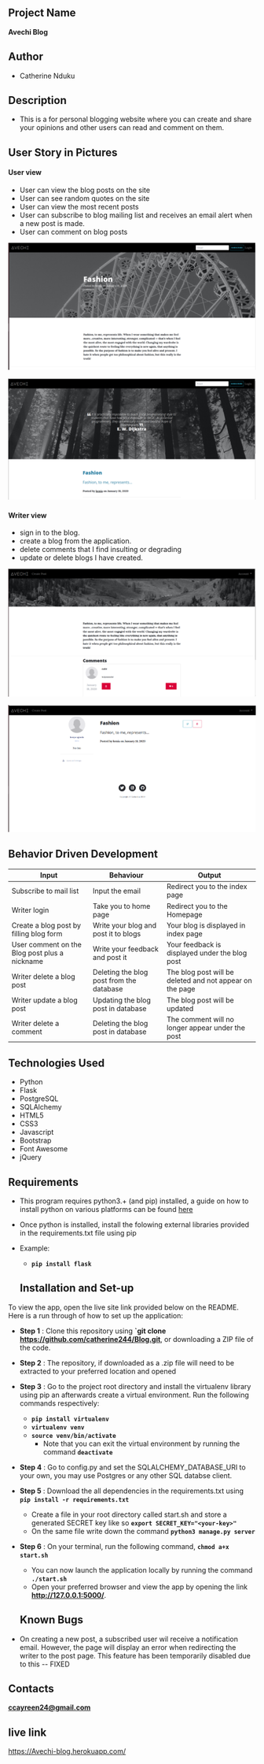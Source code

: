 ## Project Name 
**Avechi Blog**

## Author
- Catherine Nduku 

## Description 
- This is a for personal blogging website where you can create and share your opinions and other users can read and comment on them.

## User Story in Pictures
####  User view
* User can view the blog posts on the site
* User can see random quotes on the site
* User can view the most recent posts
* User can subscribe to blog mailing list and receives an email alert when a new post is made.
* User can comment on blog posts

![alt text](kk.png)

![alt text](er.png)

####  Writer view
* sign in to the blog.
* create a blog from the application.
* delete comments that I find insulting or degrading
* update or delete blogs I have created.

![alt text](del.png)

![alt text](edit.png)


## Behavior Driven Development

| Input                    | Behaviour                       | Output                                       |
| -------------------------| ------------------------------  | -------------------------------------------- |
| Subscribe to mail list              | Input the email               | Redirect you to the index page               |
| Writer login                    | Take you to home page           | Redirect you to the Homepage                 |
| Create a blog post by filling blog form          | Write your blog and post it to blogs    | Your blog is displayed  in index page                     | 
| User comment on the Blog post plus a nickname | Write your feedback and post it | Your feedback is displayed under the blog post   |
| Writer delete a blog post       | Deleting the blog post from the database    | The blog post will be deleted and not appear on the page                  |
| Writer update a blog post       | Updating the blog post in database    | The blog post will be updated                |
| Writer delete a comment         | Deleting the blog post in database    | The comment will no longer appear under the post   



## Technologies Used
* Python 
* Flask 
* PostgreSQL 
* SQLAlchemy
* HTML5  
* CSS3
* Javascript
* Bootstrap 
* Font Awesome 
* jQuery 

## Requirements
* This program requires python3.+ (and pip) installed, a guide on how to install python on various platforms can be found [here](https://www.python.org/)
* Once python is installed, install the folowing external libraries provided in the requirements.txt file using pip
* Example: 
    * **`pip install flask`**


    ## Installation and Set-up
To view the app, open the live site link provided below on the README.
Here is a run through of how to set up the application:
* **Step 1** : Clone this repository using **`git clone https://github.com/catherine244/Blog.git**, or downloading a ZIP file of the code.
* **Step 2** : The repository, if downloaded as a .zip file will need to be extracted to your preferred location and opened
* **Step 3** : Go to the project root directory and install the virtualenv library using pip an afterwards create a virtual environment. Run the following commands respectively:
    * **`pip install virtualenv`**
    * **`virtualenv venv`**
    * **`source venv/bin/activate`**
        * Note that you can exit the virtual environment by running the command **`deactivate`**
* **Step 4** : Go to config.py and set the SQLALCHEMY_DATABASE_URI to your own, you may use Postgres or any other SQL databse client.
* **Step 5** : Download the all dependencies in the requirements.txt using **`pip install -r requirements.txt`**
    * Create a file in your root directory called start.sh and store a generated SECRET key like so **`export SECRET_KEY="<your-key>"`**
    * On the same file write down the command **`python3 manage.py server`** 
* **Step 6** : On your terminal, run the following command, **`chmod a+x start.sh`**
    * You can now launch the application locally by running the command **`./start.sh`** 
    * Open your preferred browser and view the app by opening the link **http://127.0.0.1:5000/**.


    ## Known Bugs
* On creating a new post, a subscribed user wil receive a notification email. However, the page will display an error when redirecting the writer to the post page. This feature has been temporarily disabled due to this -- FIXED



## Contacts 
**ccayreen24@gmail.com**

## live link 

https://Avechi-blog.herokuapp.com/